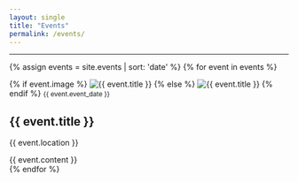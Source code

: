 ```yaml
---
layout: single
title: "Events"
permalink: /events/
---
```


---
{% assign events = site.events | sort: 'date' %}
{% for event in events %}
  <div class="feature__wrapper">
    <div class="feature__item">  
      <div class="archive__item">
        <div class="archive__item-teaser">
          {% if event.image %}
            <img src="{{ event.image | relative_url }}" alt="{{ event.title }}">
          {% else %}
            <img src="https://placehold.co/256?text=256x256+{{ event.title | url_encode }}" alt="{{ event.title }}">
          {% endif %}
          <small> {{ event.event_date }} </small>
        </div>
        <div class="archive__item-body">
          <h2 class="archive__item-title no-toc">{{ event.title }}</h2> <p> {{ event.location }} </p>
          <div class="archive__item-excerpt">
            {{ event.content }}
          </div>
        </div>
      </div>
    </div>
  </div>
{% endfor %}
